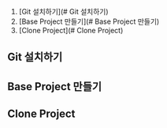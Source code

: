 1. [Git 설치하기](# Git 설치하기)  
2. [Base Project 만들기](# Base Project 만들기)  
3. [Clone Project](# Clone Project)  

## Git 설치하기

## Base Project 만들기

## Clone Project
